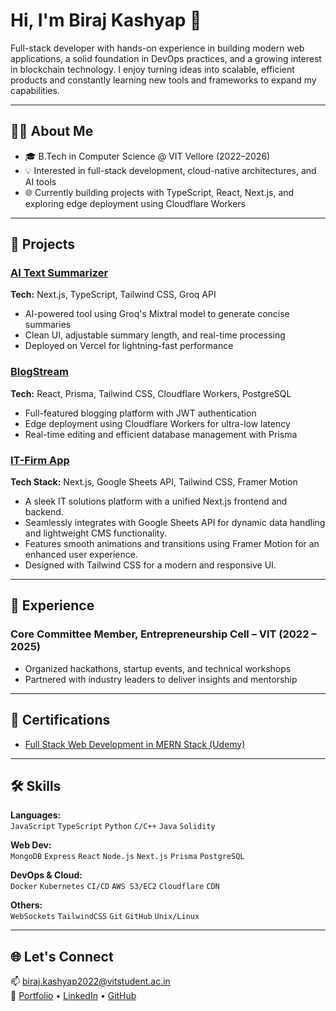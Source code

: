 # Hi, I'm Biraj Kashyap 👋

Full-stack developer with hands-on experience in building modern web applications, a solid foundation in DevOps practices, and a growing interest in blockchain technology. I enjoy turning ideas into scalable, efficient products and constantly learning new tools and frameworks to expand my capabilities.

---

## 🧑‍💻 About Me

- 🎓 B.Tech in Computer Science @ VIT Vellore (2022–2026)
- 💡 Interested in full-stack development, cloud-native architectures, and AI tools
- 🌐 Currently building projects with TypeScript, React, Next.js, and exploring edge deployment using Cloudflare Workers

---

## 🔨 Projects

### [AI Text Summarizer](https://ai-based-text-summariser-expander.vercel.app/)

**Tech:** Next.js, TypeScript, Tailwind CSS, Groq API

- AI-powered tool using Groq's Mixtral model to generate concise summaries
- Clean UI, adjustable summary length, and real-time processing
- Deployed on Vercel for lightning-fast performance

### [BlogStream](https://blog-stream-dusky.vercel.app/)

**Tech:** React, Prisma, Tailwind CSS, Cloudflare Workers, PostgreSQL

- Full-featured blogging platform with JWT authentication
- Edge deployment using Cloudflare Workers for ultra-low latency
- Real-time editing and efficient database management with Prisma

### [IT-Firm App](https://it-firm-nu.vercel.app/)

**Tech Stack:** Next.js, Google Sheets API, Tailwind CSS, Framer Motion

- A sleek IT solutions platform with a unified Next.js frontend and backend.
- Seamlessly integrates with Google Sheets API for dynamic data handling and lightweight CMS functionality.
- Features smooth animations and transitions using Framer Motion for an enhanced user experience.
- Designed with Tailwind CSS for a modern and responsive UI.

---

## 💼 Experience

### Core Committee Member, Entrepreneurship Cell – VIT (2022 – 2025)

- Organized hackathons, startup events, and technical workshops
- Partnered with industry leaders to deliver insights and mentorship

---

## 📜 Certifications

- [Full Stack Web Development in MERN Stack (Udemy)](http://ude.my/UC-21e6000f-65a6-443e-b23d-0bb86272a625)

---

## 🛠️ Skills

**Languages:**  
`JavaScript` `TypeScript` `Python` `C/C++` `Java` `Solidity`

**Web Dev:**  
`MongoDB` `Express` `React` `Node.js` `Next.js` `Prisma` `PostgreSQL`

**DevOps & Cloud:**  
`Docker` `Kubernetes` `CI/CD` `AWS S3/EC2` `Cloudflare` `CDN`

**Others:**  
`WebSockets` `TailwindCSS` `Git` `GitHub` `Unix/Linux`

---

## 🌐 Let's Connect

📫 biraj.kashyap2022@vitstudent.ac.in  
🔗 [Portfolio](https://birajkashyap.vercel.app/) • [LinkedIn](https://www.linkedin.com/in/biraj-kashyap-2194b0226/) • [GitHub](https://github.com/birajkashyap)

